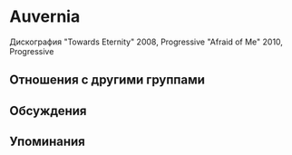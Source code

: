 # Auvernia

Дискография
"Towards Eternity" 2008, Progressive
"Afraid of Me" 2010, Progressive

## Отношения с другими группами


## Обсуждения


## Упоминания

